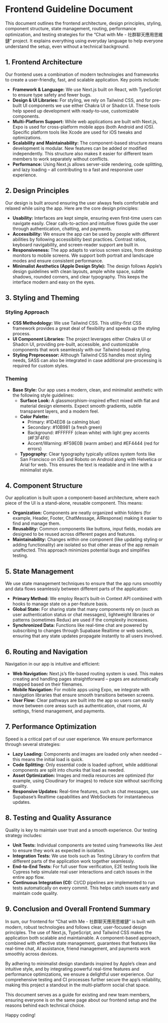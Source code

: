 # Frontend Guideline Document

This document outlines the frontend architecture, design principles, styling, component structure, state management, routing, performance optimization, and testing strategies for the “Chat with Me - 社群聊天應用思維鏈” project. It explains everything using everyday language to help everyone understand the setup, even without a technical background.

## 1. Frontend Architecture

Our frontend uses a combination of modern technologies and frameworks to create a user-friendly, fast, and scalable application. Key points include:

- **Framework & Language:** We use Next.js built on React, with TypeScript to ensure type safety and fewer bugs.
- **Design & UI Libraries:** For styling, we rely on Tailwind CSS, and for pre-built UI components we use either Chakra UI or Shadcn UI. These tools help speed up development with ready-to-use, customizable components.
- **Multi-Platform Support:** While web applications are built with Next.js, Expo is used for cross-platform mobile apps (both Android and iOS). Specific platform tools like Xcode are used for iOS tweaks and optimizations.
- **Scalability and Maintainability:** The component-based structure means development is modular. New features can be added or modified independently. This structure also makes it easier for different team members to work separately without conflicts.
- **Performance:** Using Next.js allows server-side rendering, code splitting, and lazy loading – all contributing to a fast and responsive user experience.

## 2. Design Principles

Our design is built around ensuring the user always feels comfortable and relaxed while using the app. Here are the core design principles:

- **Usability:** Interfaces are kept simple, ensuring even first-time users can navigate easily. Clear calls-to-action and intuitive flows guide the user through authentication, chatting, and payments.
- **Accessibility:** We ensure the app can be used by people with different abilities by following accessibility best practices. Contrast ratios, keyboard navigability, and screen-reader support are built in.
- **Responsiveness:** The app adapts to various screen sizes, from desktop monitors to mobile screens. We support both portrait and landscape modes and ensure consistent performance.
- **Minimalist Aesthetics (Apple Design Style):** The design follows Apple’s design guidelines with clean layouts, ample white space, subtle shadows, rounded corners, and clear typography. This keeps the interface modern and easy on the eyes.

## 3. Styling and Theming

### Styling Approach

- **CSS Methodology:** We use Tailwind CSS. This utility-first CSS framework provides a great deal of flexibility and speeds up the styling process.
- **UI Component Libraries:** The project leverages either Chakra UI or Shadcn UI, providing pre-built, accessible, and customizable components that work seamlessly with our Tailwind-based styling.
- **Styling Preprocessor:** Although Tailwind CSS handles most styling needs, SASS can also be integrated in case additional pre-processing is required for custom styles.

### Theming

- **Base Style:** Our app uses a modern, clean, and minimalist aesthetic with the following style guidelines:
   - **Surface Look:** A glassmorphism-inspired effect mixed with flat and material design elements. Expect smooth gradients, subtle transparent layers, and a modern feel.
   - **Color Palette:** 
     - Primary: #1D4ED8 (a calming blue)
     - Secondary: #10B981 (a fresh green)
     - Background: #FFFFFF (clean white) with light grey accents (#F3F4F6)
     - Accent/Warning: #F59E0B (warm amber) and #EF4444 (red for errors)
   - **Typography:** Clear typography typically utilizes system fonts like San Francisco on iOS and Roboto on Android along with Helvetica or Arial for web. This ensures the text is readable and in line with a minimalist style.

## 4. Component Structure

Our application is built upon a component-based architecture, where each piece of the UI is a stand-alone, reusable component. This means:

- **Organization:** Components are neatly organized within folders (for example, Header, Footer, ChatMessage, AIResponse) making it easier to find and manage them.
- **Reusability:** Common components like buttons, input fields, modals are designed to be reused across different pages and features.
- **Maintainability:** Changes within one component (like updating styling or adding functionality) are isolated so that other areas of the app remain unaffected. This approach minimizes potential bugs and simplifies testing.

## 5. State Management

We use state management techniques to ensure that the app runs smoothly and data flows seamlessly between different parts of the application:

- **Primary Method:** We employ React’s built-in Context API combined with hooks to manage state on a per-feature basis.
- **Global State:** For sharing state that many components rely on (such as user authentication status or chat messages), lightweight libraries or patterns (sometimes Redux) are used if the complexity increases.
- **Synchronized Data:** Functions like real-time chat are powered by subscribing to changes through Supabase Realtime or web sockets, ensuring that any state updates propagate instantly to all users involved.

## 6. Routing and Navigation

Navigation in our app is intuitive and efficient:

- **Web Navigation:** Next.js’s file-based routing system is used. This makes creating and handling pages straightforward – pages are automatically mapped based on their filenames.
- **Mobile Navigation:** For mobile apps using Expo, we integrate with navigation libraries that ensure smooth transitions between screens.
- **User Flow:** Clear pathways are built into the app so users can easily move between core areas such as authentication, chat rooms, AI settings, friend management, and payments.

## 7. Performance Optimization

Speed is a critical part of our user experience. We ensure performance through several strategies:

- **Lazy Loading:** Components and images are loaded only when needed – this means the initial load is quick.
- **Code Splitting:** Only essential code is loaded upfront, while additional components are split into chunks that load as needed.
- **Asset Optimization:** Images and media resources are optimized (for example, using Cloudinary for images) to reduce size without sacrificing quality.
- **Responsive Updates:** Real-time features, such as chat messages, use Supabase’s Realtime capabilities and WebSockets for instantaneous updates.

## 8. Testing and Quality Assurance

Quality is key to maintain user trust and a smooth experience. Our testing strategy includes:

- **Unit Tests:** Individual components are tested using frameworks like Jest to ensure they work as expected in isolation.
- **Integration Tests:** We use tools such as Testing Library to confirm that different parts of the application work together seamlessly.
- **End-to-End Tests:** For full user flow verification, E2E testing tools like Cypress help simulate real user interactions and catch issues in the entire app flow.
- **Continuous Integration (CI):** CI/CD pipelines are implemented to run tests automatically on every commit. This helps catch issues early and maintain code quality.

## 9. Conclusion and Overall Frontend Summary

In sum, our frontend for “Chat with Me - 社群聊天應用思維鏈” is built with modern, robust technologies and follows clear, user-focused design principles. The use of Next.js, TypeScript, and Tailwind CSS makes the application both scalable and maintainable. A component-based approach, combined with effective state management, guarantees that features like real-time chat, AI assistance, friend management, and payments work smoothly across devices.

By adhering to minimalist design standards inspired by Apple’s clean and intuitive style, and by integrating powerful real-time features and performance optimizations, we ensure a delightful user experience. Our comprehensive testing and CI processes further secure the app’s reliability, making this project a standout in the multi-platform social chat space.

This document serves as a guide for existing and new team members, ensuring everyone is on the same page about our frontend setup and the reasons behind each technical choice.

Happy coding!